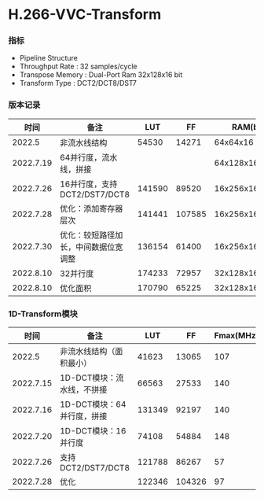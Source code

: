 # H.266-VVC-Transform

### 指标

- Pipeline Structure
- Throughput Rate : 32 samples/cycle
- Transpose Memory : Dual-Port Ram 32x128x16 bit 
- Transform Type : DCT2/DCT8/DST7

### 版本记录

| 时间      | 备注                                 | LUT    | FF     | RAM(bits)       | Fmax(MHz) |
| --------- | ------------------------------------ | ------ | ------ | --------------- | --------- |
| 2022.5    | 非流水线结构                         | 54530  | 14271  | 64x64x16        | 107       |
| 2022.7.19 | 64并行度，流水线，拼接               |        |        | 64x128x16       |           |
| 2022.7.26 | 16并行度，支持DCT2/DST7/DCT8         | 141590 | 89520  | 16x256x16       | 51        |
| 2022.7.28 | 优化：添加寄存器层次                 | 141441 | 107585 | 16x256x16       | 97        |
| 2022.7.30 | 优化：较短路径加长，中间数据位宽调整 | 136154 | 61400  | 16x256x16       | 102       |
| 2022.8.10 | 32并行度                             | 174233 | 72957  | 32x128x16+64x10 | 105       |
| 2022.8.10 | 优化面积                             | 170790 | 65225  | 32x128x16+64x10 | 107       |

### 1D-Transform模块

| 时间      | 备注                       | LUT    | FF     | Fmax(MHz) |
| --------- | -------------------------- | ------ | ------ | --------- |
| 2022.5    | 非流水线结构（面积最小）   | 41623  | 13065  | 107       |
| 2022.7.15 | 1D-DCT模块：流水线，不拼接 | 66563  | 27533  | 140       |
| 2022.7.16 | 1D-DCT模块：64并行度，拼接 | 131349 | 92197  | 140       |
| 2022.7.20 | 1D-DCT模块：16并行度       | 74108  | 54884  | 148       |
| 2022.7.26 | 支持DCT2/DST7/DCT8         | 121788 | 86267  | 57        |
| 2022.7.28 | 优化                       | 122346 | 104326 | 97        |

